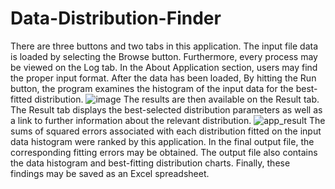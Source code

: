 # Data-Distribution-Finder
There are three buttons and two tabs in this application. The input file data is loaded by selecting the Browse button. Furthermore, every process may be viewed on the Log tab. In the About Application section, users may find the proper input format. After the data has been loaded, By hitting the Run button, the program examines the histogram of the input data for the best-fitted distribution.
![image](https://user-images.githubusercontent.com/96921261/180920377-dc8ff6e9-a523-4aa4-866b-b41d2d0d910b.png)
The results are then available on the Result tab. The Result tab displays the best-selected distribution parameters as well as a link to further information about the relevant distribution.
![app_result](https://user-images.githubusercontent.com/96921261/180924190-ac8959d0-2bcf-4be4-9edf-8c60913450d8.JPG)
The sums of squared errors associated with each distribution fitted on the input data histogram were ranked by this application. In the final output file, the corresponding fitting errors may be obtained. The output file also contains the data histogram and best-fitting distribution charts. Finally, these findings may be saved as an Excel spreadsheet.
